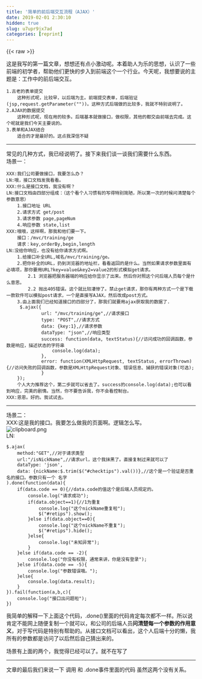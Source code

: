 ```yaml
---
title: '简单的前后端交互流程（AJAX）' 
date: 2019-02-01 2:30:10
hidden: true
slug: u7upr9jx7ad
categories: [reprint]
---
```


{{< raw >}}

                    
<p>这是我写的第一篇文章，想想还有点小激动呢。本着助人为乐的思想，认识了一些前端的初学者，帮助他们更快的步入到前端这个一个行业。今天呢，我想要说的主题是：工作中的前后端交互。</p>
<div class="widget-codetool" style="display:none;">
      <div class="widget-codetool--inner">
      <span class="selectCode code-tool" data-toggle="tooltip" data-placement="top" title="" data-original-title="全选"></span>
      <span type="button" class="copyCode code-tool" data-toggle="tooltip" data-placement="top" data-clipboard-text="1.古老的表单提交
    这种形式呢，比较早，以后端为主。前端提交表单，后端验证(jsp,request.getParameter(&quot;&quot;))。这种方式后端做的比较多，我就不特别说明了。
2.AJAX的数据提交
    这种形式呢，现在用的较多。后端基本就做接口，做权限，其他的都交由前端去完成。这个呢就是我们今天主要说的。
3.表单和AJAX结合
    适合的才是最好的。这点我深信不疑
" title="" data-original-title="复制"></span>
      <span type="button" class="saveToNote code-tool" data-toggle="tooltip" data-placement="top" title="" data-original-title="放进笔记"></span>
      </div>
      </div><pre class="hljs lsl"><code><span class="hljs-number">1.</span>古老的表单提交
    这种形式呢，比较早，以后端为主。前端提交表单，后端验证(jsp,request.getParameter(<span class="hljs-string">""</span>))。这种方式后端做的比较多，我就不特别说明了。
<span class="hljs-number">2.</span>AJAX的数据提交
    这种形式呢，现在用的较多。后端基本就做接口，做权限，其他的都交由前端去完成。这个呢就是我们今天主要说的。
<span class="hljs-number">3.</span>表单和AJAX结合
    适合的才是最好的。这点我深信不疑
</code></pre>
<hr>
<p>常见的几种方式，我已经说明了。接下来我们谈一谈我们需要什么东西。<br>场景一：</p>
<div class="widget-codetool" style="display:none;">
      <div class="widget-codetool--inner">
      <span class="selectCode code-tool" data-toggle="tooltip" data-placement="top" title="" data-original-title="全选"></span>
      <span type="button" class="copyCode code-tool" data-toggle="tooltip" data-placement="top" data-clipboard-text="XXX:我们公司要做接口，我要怎么办？
LN:哦，接口文档发我看看。
XXX:什么是接口文档，我没有啊？
LN:接口文档由四部分组成：（这个看个人习惯有的写得特别简陋，所以第一次的时候问清楚每个参数意思）
    1.接口地址 URL
    2.请求方式 get/post
    3.请求参数 page,pageNum
    4.响应参数 state,list
XXX:哦哦，这样啊，那我和他们要一下。
    接口：/mvc/training/ge
    请求：key,orderBy,begin,length
LN:没给你响应，也没有给你请求方式啊。
    1.给接口补全URL,域名/mvc/training/ge。
    2.把你补全的URL，扔到浏览器的地址栏，看看返回的是什么。当然如果请求参数里面有必填项，那你要用URL?key=value&amp;key2=value2的形式模拟get请求。
        2.1 浏览器把服务器端的响应给你显示了出来。然后你对照这个问后端人员每个是什么意思。
        2.2 抛出405错误。这个就比较凄惨了。禁止get请求，那你有两种方式一个是下载一款软件可以模拟post请求，一个是直接写AJAX，然后改成post方式。
    3.由上面我们已经知道接口的四部分了，那我们就要用ajax获取我的数据了.
     $.ajax({
             url: &quot;/mvc/training/ge&quot;,//请求接口
             type: &quot;POST&quot;,//请求方式
             data: {key:1},//请求参数
             dataType: &quot;json&quot;,//响应类型
             success: function(data, textStatus){//访问成功的回调函数，参数是响应，描述状态的字符串
                 console.log(data);
             },
             error: function(XMLHttpRequest, textStatus, errorThrown){//访问失败的回调函数，参数是XMLHttpRequest对象、错误信息、捕获的错误对象(可选);
             }
    });
    个人大力推荐这个，第二步就可以省去了。success的console.log(data);也可以看到响应，完美的剧情。当然，你不要告诉我，你不会看控制台。
XXX:恩恩。好的。我试试去。    
" title="" data-original-title="复制"></span>
      <span type="button" class="saveToNote code-tool" data-toggle="tooltip" data-placement="top" title="" data-original-title="放进笔记"></span>
      </div>
      </div><pre class="hljs dts"><code><span class="hljs-symbol">XXX:</span>我们公司要做接口，我要怎么办？
<span class="hljs-symbol">LN:</span>哦，接口文档发我看看。
<span class="hljs-symbol">XXX:</span>什么是接口文档，我没有啊？
<span class="hljs-symbol">LN:</span>接口文档由四部分组成：（这个看个人习惯有的写得特别简陋，所以第一次的时候问清楚每个参数意思）
    <span class="hljs-number">1.</span>接口地址 URL
    <span class="hljs-number">2.</span>请求方式 get/post
    <span class="hljs-number">3.</span>请求参数 page,pageNum
    <span class="hljs-number">4.</span>响应参数 state,list
<span class="hljs-symbol">XXX:</span>哦哦，这样啊，那我和他们要一下。
    接口：<span class="hljs-meta-keyword">/mvc/</span>training/ge
    请求：key,orderBy,begin,length
<span class="hljs-symbol">LN:</span>没给你响应，也没有给你请求方式啊。
    <span class="hljs-number">1.</span>给接口补全URL,域名<span class="hljs-meta-keyword">/mvc/</span>training/ge。
    <span class="hljs-number">2.</span>把你补全的URL，扔到浏览器的地址栏，看看返回的是什么。当然如果请求参数里面有必填项，那你要用URL?key=value<span class="hljs-variable">&amp;key2</span>=value2的形式模拟get请求。
        <span class="hljs-number">2.1</span> 浏览器把服务器端的响应给你显示了出来。然后你对照这个问后端人员每个是什么意思。
        <span class="hljs-number">2.2</span> 抛出<span class="hljs-number">405</span>错误。这个就比较凄惨了。禁止get请求，那你有两种方式一个是下载一款软件可以模拟post请求，一个是直接写AJAX，然后改成post方式。
    <span class="hljs-number">3.</span>由上面我们已经知道接口的四部分了，那我们就要用ajax获取我的数据了.
     $.ajax({
<span class="hljs-symbol">             url:</span> <span class="hljs-string">"/mvc/training/ge"</span>,<span class="hljs-comment">//请求接口</span>
<span class="hljs-symbol">             type:</span> <span class="hljs-string">"POST"</span>,<span class="hljs-comment">//请求方式</span>
<span class="hljs-symbol">             data:</span> {key:<span class="hljs-number">1</span>},<span class="hljs-comment">//请求参数</span>
<span class="hljs-symbol">             dataType:</span> <span class="hljs-string">"json"</span>,<span class="hljs-comment">//响应类型</span>
<span class="hljs-symbol">             success:</span> function(data, textStatus){<span class="hljs-comment">//访问成功的回调函数，参数是响应，描述状态的字符串</span>
                 console.log(data);
             },
<span class="hljs-symbol">             error:</span> function(XMLHttpRequest, textStatus, errorThrown){<span class="hljs-comment">//访问失败的回调函数，参数是XMLHttpRequest对象、错误信息、捕获的错误对象(可选);</span>
             }
    });
    个人大力推荐这个，第二步就可以省去了。success的console.log(data);也可以看到响应，完美的剧情。当然，你不要告诉我，你不会看控制台。
<span class="hljs-symbol">XXX:</span>恩恩。好的。我试试去。    
</code></pre>
<hr>
<p>场景二：<br>   XXX:这是我的接口。我要怎么做我的页面啊。逻辑怎么写。<br><span class="img-wrap"><img data-src="/img/bVEJEv?w=894&amp;h=321" src="https://static.alili.tech/img/bVEJEv?w=894&amp;h=321" alt="clipboard.png" title="clipboard.png" style="cursor: pointer; display: inline;"></span><br>   LN:</p>
<div class="widget-codetool" style="display:none;">
      <div class="widget-codetool--inner">
      <span class="selectCode code-tool" data-toggle="tooltip" data-placement="top" title="" data-original-title="全选"></span>
      <span type="button" class="copyCode code-tool" data-toggle="tooltip" data-placement="top" data-clipboard-text="$.ajax(
    method:&quot;GET&quot;,//对于请求类型
    url:&quot;/isNickName&quot;,//请求url，这个我抹黑了。直接复制过来就可以了
    dataType: 'json',
    data: {nickName:$.trim($(&quot;#checktips&quot;).val())},//这个是一个验证是否重名的接口。参数只有一个 名字
).done(function(data){
    if(data.code == 0){//data.code的值这个是后端人员规定的。
        console.log(&quot;请求成功&quot;);
        if(data.object==1){//1为重复
            console.log(&quot;这个nickName重复啦&quot;);
            $(&quot;#retips&quot;).show();
        }else if(data.object==0){
            console.log(&quot;这个nickName不重复&quot;);
            $(&quot;#retips&quot;).hide();
        }else{
            console.log(&quot;未知异常&quot;);
        }
    }else if(data.code == -2){
        console.log(&quot;你没有权限，通常来讲，你是没有登录&quot;);
    }else if(data.code == -5){
        console.log(&quot;参数错误哦。&quot;);
    }else{
        console.log(data.result);
    }
}).fail(function(a,b,c){
    console.log(&quot;接口出问题啦&quot;);
})" title="" data-original-title="复制"></span>
      <span type="button" class="saveToNote code-tool" data-toggle="tooltip" data-placement="top" title="" data-original-title="放进笔记"></span>
      </div>
      </div><pre class="hljs javascript"><code>$.ajax(
    method:<span class="hljs-string">"GET"</span>,<span class="hljs-comment">//对于请求类型</span>
    url:<span class="hljs-string">"/isNickName"</span>,<span class="hljs-comment">//请求url，这个我抹黑了。直接复制过来就可以了</span>
    dataType: <span class="hljs-string">'json'</span>,
    <span class="hljs-attr">data</span>: {<span class="hljs-attr">nickName</span>:$.trim($(<span class="hljs-string">"#checktips"</span>).val())},<span class="hljs-comment">//这个是一个验证是否重名的接口。参数只有一个 名字</span>
).done(<span class="hljs-function"><span class="hljs-keyword">function</span>(<span class="hljs-params">data</span>)</span>{
    <span class="hljs-keyword">if</span>(data.code == <span class="hljs-number">0</span>){<span class="hljs-comment">//data.code的值这个是后端人员规定的。</span>
        <span class="hljs-built_in">console</span>.log(<span class="hljs-string">"请求成功"</span>);
        <span class="hljs-keyword">if</span>(data.object==<span class="hljs-number">1</span>){<span class="hljs-comment">//1为重复</span>
            <span class="hljs-built_in">console</span>.log(<span class="hljs-string">"这个nickName重复啦"</span>);
            $(<span class="hljs-string">"#retips"</span>).show();
        }<span class="hljs-keyword">else</span> <span class="hljs-keyword">if</span>(data.object==<span class="hljs-number">0</span>){
            <span class="hljs-built_in">console</span>.log(<span class="hljs-string">"这个nickName不重复"</span>);
            $(<span class="hljs-string">"#retips"</span>).hide();
        }<span class="hljs-keyword">else</span>{
            <span class="hljs-built_in">console</span>.log(<span class="hljs-string">"未知异常"</span>);
        }
    }<span class="hljs-keyword">else</span> <span class="hljs-keyword">if</span>(data.code == <span class="hljs-number">-2</span>){
        <span class="hljs-built_in">console</span>.log(<span class="hljs-string">"你没有权限，通常来讲，你是没有登录"</span>);
    }<span class="hljs-keyword">else</span> <span class="hljs-keyword">if</span>(data.code == <span class="hljs-number">-5</span>){
        <span class="hljs-built_in">console</span>.log(<span class="hljs-string">"参数错误哦。"</span>);
    }<span class="hljs-keyword">else</span>{
        <span class="hljs-built_in">console</span>.log(data.result);
    }
}).fail(<span class="hljs-function"><span class="hljs-keyword">function</span>(<span class="hljs-params">a,b,c</span>)</span>{
    <span class="hljs-built_in">console</span>.log(<span class="hljs-string">"接口出问题啦"</span>);
})</code></pre>
<p>我简单的解释一下上面这个代码，.done()里面的代码肯定每次都不一样。所以说肯定不能网上随便复制一个就可以，和公司的后端人员<strong>问清楚每一个参数的作用意义</strong>，对于写代码是特别有帮助的。从接口文档可以看出，这个人后端十分的懒，我所有的参数都是访问了以后然后自己猜出来的。</p>
<p>场景有上面的两个，我觉得已经可以了。就不在写了</p>
<hr>
<p>文章的最后我们来说一下 调用 和 .done事件里面的代码 虽然这两个没有关系。</p>
<div class="widget-codetool" style="display:none;">
      <div class="widget-codetool--inner">
      <span class="selectCode code-tool" data-toggle="tooltip" data-placement="top" title="" data-original-title="全选"></span>
      <span type="button" class="copyCode code-tool" data-toggle="tooltip" data-placement="top" data-clipboard-text="1.调用
    最简单的调用方法$(selector).on(&quot;click&quot;,function(){里面放刚才场景二的代码})。
    但是我们有的时候用的不是click.
    blur 失去焦点的时候触发
    change 失去焦点然后判断是否改变，改变触发
    keyDown keyup 按下抬起（这个是最好的，但是要用去抖，下一篇说）
2.done(function(){})
    这个里面一般来说，就是我们用得到的数据去和我们的DOM节点做一些操作。这个每个项目都不一样。但是肯定都和DOM的操作啦渲染啦有关。
    
    " title="" data-original-title="复制"></span>
      <span type="button" class="saveToNote code-tool" data-toggle="tooltip" data-placement="top" title="" data-original-title="放进笔记"></span>
      </div>
      </div><pre class="hljs javascript"><code><span class="hljs-number">1.</span>调用
    最简单的调用方法$(selector).on(<span class="hljs-string">"click"</span>,<span class="hljs-function"><span class="hljs-keyword">function</span>(<span class="hljs-params"></span>)</span>{里面放刚才场景二的代码})。
    但是我们有的时候用的不是click.
    blur 失去焦点的时候触发
    change 失去焦点然后判断是否改变，改变触发
    keyDown keyup 按下抬起（这个是最好的，但是要用去抖，下一篇说）
<span class="hljs-number">2.</span>done(<span class="hljs-function"><span class="hljs-keyword">function</span>(<span class="hljs-params"></span>)</span>{})
    这个里面一般来说，就是我们用得到的数据去和我们的DOM节点做一些操作。这个每个项目都不一样。但是肯定都和DOM的操作啦渲染啦有关。
    
    </code></pre>

                
{{< /raw >}}

# 版权声明
本文资源来源互联网，仅供学习研究使用，版权归该资源的合法拥有者所有，

本文仅用于学习、研究和交流目的。转载请注明出处、完整链接以及原作者。

原作者若认为本站侵犯了您的版权，请联系我们，我们会立即删除！

## 原文标题
简单的前后端交互流程（AJAX）

## 原文链接
[https://segmentfault.com/a/1190000007281165](https://segmentfault.com/a/1190000007281165)

